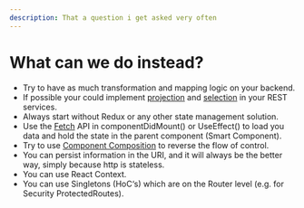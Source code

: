 ```yaml
---
description: That a question i get asked very often
---
```


# What can we do instead?

* Try to have as much transformation and mapping logic on your backend.
* If possible your could implement [projection](https://jsonapi.org/format/#fetching-sparse-fieldsets) and [selection](https://jsonapi.org/format/#fetching-filtering) in your REST services.
* Always start without Redux or any other state management solution.
* Use the [Fetch](https://reactjs.org/docs/faq-ajax.html) API in componentDidMount\(\) or UseEffect\(\) to load you data and hold the state in the parent component \(Smart Component\).
* Try to use [Component Composition](https://reactjs.org/docs/composition-vs-inheritance.html) to reverse the flow of control.
* You can persist information in the URI, and it will always be the better way, simply because http is stateless.
* You can use React Context.
* You can use Singletons \(HoC‘s\) which are on the Router level \(e.g. for Security ProtectedRoutes\).

